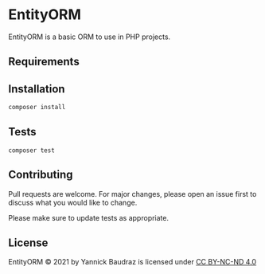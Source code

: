 # EntityORM

EntityORM is a basic ORM to use in PHP projects.

## Requirements

## Installation

```bash
composer install
```

## Tests

```shell
composer test
```

## Contributing

Pull requests are welcome. For major changes, please open an issue first to discuss what you would like to change.

Please make sure to update tests as appropriate.

## License

EntityORM © 2021 by Yannick Baudraz is licensed
under [CC BY-NC-ND 4.0](http://creativecommons.org/licenses/by-nc-nd/4.0/?ref=chooser-v1)
